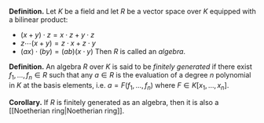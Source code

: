 **Definition.** Let $K$ be a field and let $R$ be a vector space over $K$ equipped with a bilinear product:
- $(x+y)\cdot z = x\cdot z+y\cdot z$
- $z\cdots (x+y)=z\cdot x+z\cdot y$
- $(ax)\cdot (by)=(ab)(x\cdot y)$
Then $R$ is called an _algebra_.

**Definition.** An algebra $R$ over $K$ is said to be _finitely generated_ if there exist $f_1,\dots,f_n\in R$ such that any $a\in R$ is the evaluation of a degree $n$ polynomial in $K$ at the basis elements, i.e. $a=F(f_1,\dots,f_n)$ where $F\in K[x_1,\dots,x_n]$.

**Corollary.** If $R$ is finitely generated as an algebra, then it is also a [[Noetherian ring|Noetherian ring]].